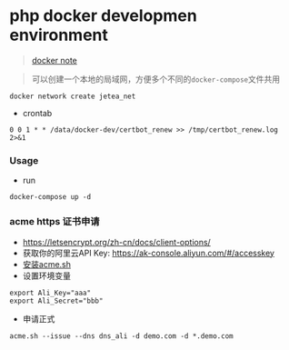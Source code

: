 # php docker developmen environment

> [docker note](https://gist.github.com/sh7ning/6ade02eeb0cd719f90ae09499c8263e7)

> 可以创建一个本地的局域网，方便多个不同的`docker-compose`文件共用

```
docker network create jetea_net
```

* crontab

```
0 0 1 * * /data/docker-dev/certbot_renew >> /tmp/certbot_renew.log 2>&1
```

###  Usage

* run

```
docker-compose up -d
```

### acme https 证书申请
* <https://letsencrypt.org/zh-cn/docs/client-options/>
* 获取你的阿里云API Key: <https://ak-console.aliyun.com/#/accesskey>
* [安装acme.sh](https://github.com/acmesh-official/acme.sh/wiki/%E8%AF%B4%E6%98%8E)
* 设置环境变量
```
export Ali_Key="aaa"
export Ali_Secret="bbb"
```
* 申请正式
```
acme.sh --issue --dns dns_ali -d demo.com -d *.demo.com
```
